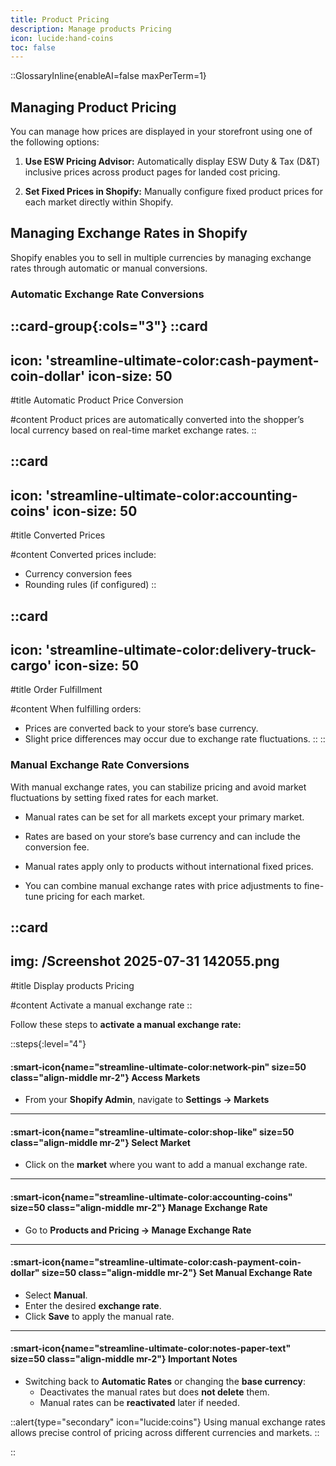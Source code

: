 ```yaml
---
title: Product Pricing
description: Manage products Pricing
icon: lucide:hand-coins
toc: false
---
```

::GlossaryInline{enableAI=false maxPerTerm=1}

## Managing Product Pricing

You can manage how prices are displayed in your storefront using one of the following options:

1. **Use ESW Pricing Advisor:** Automatically display ESW Duty & Tax (D&T) inclusive prices across product pages for landed cost pricing.

2. **Set Fixed Prices in Shopify:** Manually configure fixed product prices for each market directly within Shopify.

## Managing Exchange Rates in Shopify

Shopify enables you to sell in multiple currencies by managing exchange rates through automatic or manual conversions.

### Automatic Exchange Rate Conversions

::card-group{:cols="3"}
  ::card
  ---
  icon: 'streamline-ultimate-color:cash-payment-coin-dollar'
  icon-size: 50
  ---

  #title
  Automatic Product Price Conversion

  #content
  Product prices are automatically converted into the shopper’s local currency based on real-time market exchange rates.
  ::
  
  ::card
  ---
  icon: 'streamline-ultimate-color:accounting-coins'
  icon-size: 50
  ---

  #title
  Converted Prices

  #content
  Converted prices include:
  - Currency conversion fees
  - Rounding rules (if configured)
  ::

  ::card
  ---
  icon: 'streamline-ultimate-color:delivery-truck-cargo'
  icon-size: 50
  ---

  #title
  Order Fulfillment

  #content
  When fulfilling orders:
  - Prices are converted back to your store’s base currency.
  - Slight price differences may occur due to exchange rate fluctuations.
  ::
::

### Manual Exchange Rate Conversions

With manual exchange rates, you can stabilize pricing and avoid market fluctuations by setting fixed rates for each market.

- Manual rates can be set for all markets except your primary market.

- Rates are based on your store’s base currency and can include the conversion fee.

- Manual rates apply only to products without international fixed prices.

- You can combine manual exchange rates with price adjustments to fine-tune pricing for each market.


::card
---
img: /Screenshot 2025-07-31 142055.png
---
#title
Display products Pricing

#content
Activate a manual exchange rate
::

Follow these steps to **activate a manual exchange rate:**

::steps{:level="4"}

#### :smart-icon{name="streamline-ultimate-color:network-pin" size=50 class="align-middle mr-2"} Access Markets  

- From your **Shopify Admin**, navigate to **Settings → Markets**

---

#### :smart-icon{name="streamline-ultimate-color:shop-like" size=50 class="align-middle mr-2"} Select Market  

- Click on the **market** where you want to add a manual exchange rate.

---

#### :smart-icon{name="streamline-ultimate-color:accounting-coins" size=50 class="align-middle mr-2"} Manage Exchange Rate

- Go to **Products and Pricing → Manage Exchange Rate**

---

#### :smart-icon{name="streamline-ultimate-color:cash-payment-coin-dollar" size=50 class="align-middle mr-2"} Set Manual Exchange Rate  

- Select **Manual**.
- Enter the desired **exchange rate**.
- Click **Save** to apply the manual rate.

---

#### :smart-icon{name="streamline-ultimate-color:notes-paper-text" size=50 class="align-middle mr-2"} Important Notes

- Switching back to **Automatic Rates** or changing the **base currency**:
  - Deactivates the manual rates but does **not delete** them.
  - Manual rates can be **reactivated** later if needed.

::alert{type="secondary" icon="lucide:coins"}
Using manual exchange rates allows precise control of pricing across different currencies and markets.
::


::